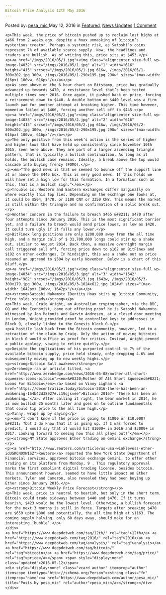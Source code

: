 ```yaml
---
Bitcoin Price Analysis 12th May 2016
---
```

<article class="post-listing post-14031 post type-post status-publish format-standard has-post-thumbnail hentry  tag-12th tag-3336 tag-analysis tag-bitcoin tag-price">
    <div class="post-inner">
        <span>Posted by: <a href="https://www.deepdotweb.com/author/pesa_mic/" title="">pesa_mic </a></span>
    <span>May 12, 2016</span>
    <span>in <a href="https://www.deepdotweb.com/category/deepdot-news/" rel="category tag">Featured</a>, <a href="https://www.deepdotweb.com/category/news-updates/" rel="category tag">News Updates</a></span>
    <span><a href="https://www.deepdotweb.com/2016/05/12/bitcoin-price-analysis-11th-may-2016/#comments">1 Comment</a></span>
    </p>
    <div class="clear"></div>
    
    <p>This week, the price of bitcoin pushed up to reclaim lost highs at $466 from 2 weeks ago, despite a hoax unmasking of Bitcoin’s mysterious creator. Perhaps a systemic risk, as Satoshi’s coins represent 7% of available scarce supply. Now, the headlines and traders are bullish. As of writing this, price sits at $453.</p>
    <p><a href="/imgs/2016/05/1.jpg"><img class="aligncenter size-full wp-image-14032" src="/imgs/2016/05/1.jpg" alt="1" width="616" height="415" srcset="/imgs/2016/05/1.jpg 616w, /imgs/2016/05/1-300x202.jpg 300w, /imgs/2016/05/1-290x195.jpg 290w" sizes="(max-width: 616px) 100vw, 616px"/></a></p>
    <p>As seen above on the 6 hour chart on Bitstamp, price has gradually advanced up towards $470, a resistance level that’s been tested multiple times over 2016. Once again, it pushed back on price, forcing a retracement down to $440. A double bottom on $440 level was a firm launch pad for another attempt at breaking higher. This time however, momentum failed at $466, forcing another sell off to $445.</p>
    <p><a href="/imgs/2016/05/2.jpg"><img class="aligncenter size-full wp-image-14033" src="/imgs/2016/05/2.jpg" alt="2" width="616" height="415" srcset="/imgs/2016/05/2.jpg 616w, /imgs/2016/05/2-300x202.jpg 300w, /imgs/2016/05/2-290x195.jpg 290w" sizes="(max-width: 616px) 100vw, 616px"/></a></p>
    <p>The only positive from this week’s action is the series of higher and higher lows that have held up consistently since November 10th 2015, seen here above. They are part of a larger ascending triangle pattern, that is typically a bullish continuation. As long as it holds, the bullish case remains. Ideally, a break above the top would cascade into buying frenzy (FOMO).</p>
    <p><em>“The good news is that we seemed to bounce off the support line at or above the $445 box. This is very good news. If this holds we will have set a high low for this formation. In a formation such as this, that is a bullish sign.”</em></p>
    <p>Trouble is, Western and Eastern exchanges differ marginally on where exactly this top lies. Depending on the exchange one looks at, it could be $504, $470, or 3100 CNY or 3350 CNY. This means the market is still within the triangle and no confirmation of a solid break out.</p>
    <p>Another concern in the failure to breach $465 &#8211; $470 after four attempts since January 2016. This is the most significant barrier yet, and a failure to breach would send price lower, as low as $420. It could turn ugly if it falls any lower.</p>
    <p>BitFinex long positions are only $200,000 away from the all time high, and a margin call of $ 31,700,000 longs could stir up a shake out, similar to August 2014. Back then, a massive overnight margin call triggered sell off, forcing price down to $162 on BitFinex and $192 on other exchanges. In hindsight, this was a shake out as price resumed an uptrend to $504 by early November. Below is a chart of this bluff.</p>
    <p><a href="/imgs/2016/05/3.jpg"><img class="aligncenter size-full wp-image-14034" src="/imgs/2016/05/3.jpg" alt="3" width="1642" height="982" srcset="/imgs/2016/05/3.jpg 1642w, /imgs/2016/05/3-300x179.jpg 300w, /imgs/2016/05/3-1024x612.jpg 1024w" sizes="(max-width: 1642px) 100vw, 1642px"/></a></p>
    <p><strong>Satoshi Nakamoto IDentity Hoax stirs up Bitcoin Community, Price holds steady</strong></p>
    <p>This week, Craig Wright, an Australian cryptographer, via the BBC, GQ and the Economist, came out offering proof he is Satoshi Nakamoto. Witnessed by Jon Matonis and Garvin Andresen, at a closed door meeting in London, Wright provided proof he controlled keys to addresses in Block 9, closely linked to the Genesis block 0.</p>
    <p>A hostile lash back from the Bitcoin community, however, led to a retraction of the claim by Craig. Only the action of moving bitcoins in block 0 would suffice as proof for critics. Instead, Wright penned a public apology, vowing to retire quietly.</p>
    <p>Despite the implications of his purported control to 7% of the available bitcoin supply, price held steady, only dropping 4.6% and subsequently moving up to new weekly highs.</p>
    <p><strong>Bitcoin Bull awakens</strong></p>
    <p>Zerohedge ran an article titled, <a href="http://www.zerohedge.com/news/2016-05-08/mother-all-short-squeezes-looms-bitcoin"><em>&#8220;Mother Of All Short Squeezes&#8221; Looms For Bitcoin</em></a> based on Vinny Ligham’s <a href="https://decentralize.today/bitcoin-2016-there-has-been-an-awakening-164b42d38927#.i19qjsvee">Bitcoin 2016?— “There has been an awakening…”</a>. After calling it right, the bear market in 2014, he is now bullish 25 months later and goes on to outline fundamentals that could tip price to the all time high.</p>
    <p>Vinny, wraps up by saying</p>
    <p><em>“I don’t know if the price is going to $1000 or $10,000? &#8211; ?but I do know that it is going up. If I was forced to predict, I would say that it would hit $1000+ in 2016 and $3000+ in 2017. Looking forward to seeing how this all plays out!”</em></p>
    <p><strong>NY State approves Ether trading on Gemini exchange</strong></p>
    <p><a href="http://www.reuters.com/article/us-usa-winklevoss-ether-idUSKCN0XW1SZ">Reuters</a> reported the New York State Department of Financial services, approved bitcoin exchange Gemini, to offer ether trading on its platform from Monday, 9 . This regulatory approval marks the first compliant digital trading license, besides bitcoin. This announcement however, seemed to have little impact on Ether markets. Tyler and Cameron, also revealed they had been buying up Ether since January 2016.</p>
    <p><strong>Bitcoin Weekly Price Forecast</strong></p>
    <p>This week, price is neutral to bearish, but only in the short term. Bitcoin could trade sideways between $440 and $470. If it turns bearish, $423 would be the lowest level. Otherwise, a bullish forecast for the next 3 months is still in force. Targets after breaking $470 are $650 upto $800 and potentially, the all time high at $1163. The coming supply halving, only 60 days away, should make for an interesting ‘bubble’.</p>
    </div>
    <a href="https://www.deepdotweb.com/tag/12th/" rel="tag">12th</a> <a href="https://www.deepdotweb.com/tag/2016/" rel="tag">2016</a> <a href="https://www.deepdotweb.com/tag/analysis/" rel="tag">analysis</a> <a href="https://www.deepdotweb.com/tag/bitcoin/" rel="tag">bitcoin</a> <a href="https://www.deepdotweb.com/tag/price/" rel="tag">price</a></span> <span style="display:none" class="updated">2016-05-12</span>
    <div style="display:none" class="vcard author" itemprop="author" itemscope itemtype="http://schema.org/Person"><strong class="fn" itemprop="name"><a href="https://www.deepdotweb.com/author/pesa_mic/" title="Posts by pesa_mic" rel="author">pesa_mic</a></strong></div>
    </div>
</article>

